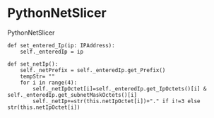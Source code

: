# PythonNetSlicer
PythonNetSlicer


    def set_entered_Ip(ip: IPAddress):
        self._enteredIp = ip
        
    def set_netIp():
        self._netPrefix = self._enteredIp.get_Prefix()
        tempStr= ""
        for i in range(4):
            self._netIpOctet[i]=self._enteredIp.get_IpOctets()[i] & self._enteredIp.get_subnetMaskOctets()[i]
            self._netIp+=str(this.netIpOctet[i])+"." if i!=3 else str(this.netIpOctet[i])
   
